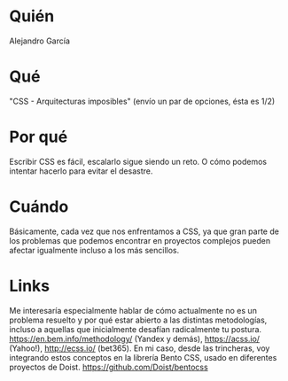 # Quién
Alejandro García

# Qué
"CSS - Arquitecturas imposibles" (envío un par de opciones, ésta es 1/2)

# Por qué
Escribir CSS es fácil, escalarlo sigue siendo un reto. O cómo podemos intentar hacerlo para evitar el desastre.

# Cuándo
Básicamente, cada vez que nos enfrentamos a CSS, ya que gran parte de los problemas que podemos encontrar en proyectos complejos pueden afectar igualmente incluso a los más sencillos.

# Links
Me interesaría especialmente hablar de cómo actualmente no es un problema resuelto y por qué estar abierto a las distintas metodologías, incluso a aquellas que inicialmente desafían radicalmente tu postura. https://en.bem.info/methodology/ (Yandex y demás), https://acss.io/ (Yahoo!), http://ecss.io/ (bet365). En mi caso, desde las trincheras, voy integrando estos conceptos en la librería Bento CSS, usado en diferentes proyectos de Doist. https://github.com/Doist/bentocss 

